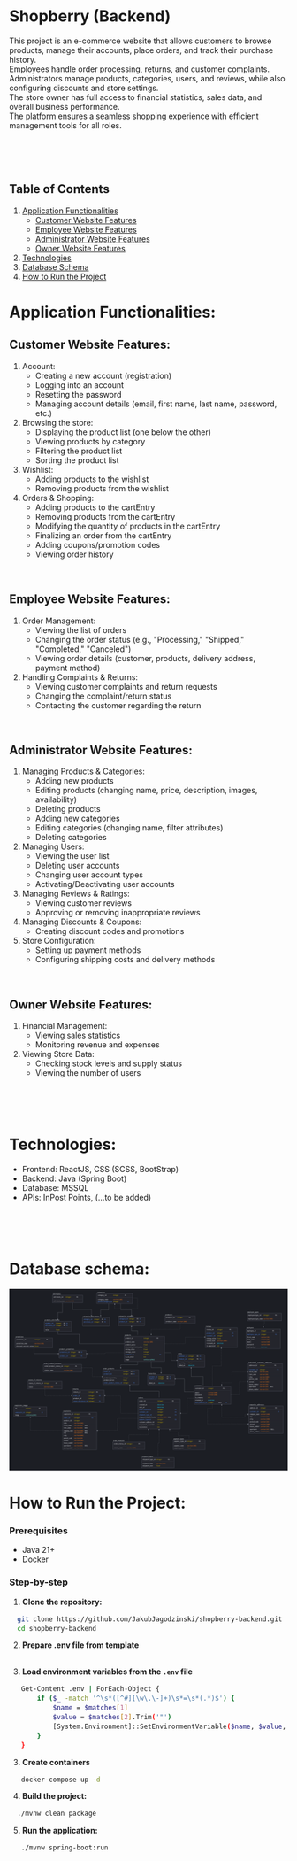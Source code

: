# Shopberry (Backend)
This project is an e-commerce website that allows customers to browse products, manage their accounts, place orders, and track their purchase history. <br>
Employees handle order processing, returns, and customer complaints. <br>
Administrators manage products, categories, users, and reviews, while also configuring discounts and store settings. <br>
The store owner has full access to financial statistics, sales data, and overall business performance. <br>
The platform ensures a seamless shopping experience with efficient management tools for all roles.

<br>
<br>
<br>


## Table of Contents
1. [Application Functionalities](#application-functionalities)
   - [Customer Website Features](#customer-website-features)
   - [Employee Website Features](#employee-website-features)
   - [Administrator Website Features](#administrator-website-features)
   - [Owner Website Features](#owner-website-features)
2. [Technologies](#technologies)
3. [Database Schema](#database-schema)
4. [How to Run the Project](#how-to-run-the-project)


# Application Functionalities:
## Customer Website Features:
1. Account:
   * Creating a new account (registration)
   * Logging into an account
   * Resetting the password
   * Managing account details (email, first name, last name, password, etc.)
2. Browsing the store:
   * Displaying the product list (one below the other)
   * Viewing products by category
   * Filtering the product list
   * Sorting the product list
3. Wishlist:
   * Adding products to the wishlist
   * Removing products from the wishlist
4. Orders & Shopping:
   * Adding products to the cartEntry
   * Removing products from the cartEntry
   * Modifying the quantity of products in the cartEntry
   * Finalizing an order from the cartEntry
   * Adding coupons/promotion codes
   * Viewing order history

<br>

## Employee Website Features:
1. Order Management:
   * Viewing the list of orders
   * Changing the order status (e.g., "Processing," "Shipped," "Completed," "Canceled")
   * Viewing order details (customer, products, delivery address, payment method)
2. Handling Complaints & Returns:
   * Viewing customer complaints and return requests
   * Changing the complaint/return status
   * Contacting the customer regarding the return

<br>

## Administrator Website Features:
1. Managing Products & Categories:
   * Adding new products
   * Editing products (changing name, price, description, images, availability)
   * Deleting products
   * Adding new categories
   * Editing categories (changing name, filter attributes)
   * Deleting categories
2. Managing Users:
   * Viewing the user list
   * Deleting user accounts
   * Changing user account types
   * Activating/Deactivating user accounts
3. Managing Reviews & Ratings:
   * Viewing customer reviews
   * Approving or removing inappropriate reviews
4. Managing Discounts & Coupons:
   * Creating discount codes and promotions
5. Store Configuration:
   * Setting up payment methods
   * Configuring shipping costs and delivery methods

<br>

## Owner Website Features:
1. Financial Management:
   * Viewing sales statistics
   * Monitoring revenue and expenses
2. Viewing Store Data:
   * Checking stock levels and supply status
   * Viewing the number of users

<br>
<br>
<br>

# Technologies:
* Frontend: ReactJS, CSS (SCSS, BootStrap)
* Backend: Java (Spring Boot)
* Database: MSSQL
* APIs: InPost Points, (...to be added)

<br>
<br>
<br>

# Database schema:
<img src="assets/db_schema.png" alt="database schema">

# How to Run the Project:
### Prerequisites

- Java 21+
- Docker

### Step-by-step

1. **Clone the repository:**

```bash
  git clone https://github.com/JakubJagodzinski/shopberry-backend.git
  cd shopberry-backend
```

2. **Prepare .env file from template**
<br><br>

3. **Load environment variables from the `.env` file**

```bash
   Get-Content .env | ForEach-Object {
       if ($_ -match '^\s*([^#][\w\.\-]+)\s*=\s*(.*)$') {
           $name = $matches[1]
           $value = $matches[2].Trim('"')
           [System.Environment]::SetEnvironmentVariable($name, $value, 'Process')
       }
   }
```
3. **Create containers**

```bash
   docker-compose up -d
```

4. **Build the project:**

```bash
  ./mvnw clean package
```

5. **Run the application:**

```bash
   ./mvnw spring-boot:run
```
